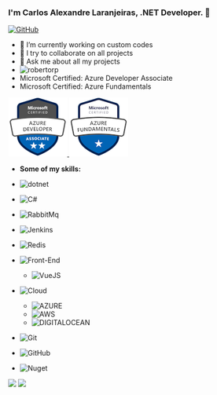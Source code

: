 ### I'm Carlos Alexandre Laranjeiras, .NET Developer. 👋

[![GitHub](https://img.shields.io/badge/-@Laranjeiras-black?logo=GitHub&style=flat-square&link=https://github.com/Laranjeiras?tab=repositories)](https://github.com/Laranjeiras?tab=repositories)

- 🔭 I’m currently working on custom codes
- 👯 I try to collaborate on all projects
- 💬 Ask me about all my projects
- <img src="https://komarev.com/ghpvc/?username=laranjeiras&label=Visualizações+de+perfil&style=flat-square&color=grey" alt="robertorp" />
- Microsoft Certified: Azure Developer Associate
- Microsoft Certified: Azure Fundamentals 
<a href="https://learn.microsoft.com/api/credentials/share/pt-br/CarlosAlexandreLaranjeiras-2468/B8CDB0E8E596C4F4?sharingId=7237628C1FFA6D51" target="_blank">
    <img src="https://github.com/Laranjeiras/Laranjeiras/blob/main/microsoft-certified-204-associate-badge.png"/>
</a>
<a href="https://learn.microsoft.com/api/credentials/share/pt-br/CarlosAlexandreLaranjeiras-2468/6F2973B55B2BDA16?sharingId=7237628C1FFA6D51" target="_blank">
    <img src="https://github.com/Laranjeiras/Laranjeiras/blob/main/microsoft-certified-azure-fundamentals_120_120.png" />
</a>



- **Some of my skills:**
- ![dotnet](https://img.shields.io/badge/.NET-512BD4?style=for-the-badge&logo=dotnet&logoColor=white)
- ![C#](https://img.shields.io/badge/-C%23-black?&labelColor=white&color=black&logoColor=black&logo=data%3Aimage%2Fpng%3Bbase64%2CiVBORw0KGgoAAAANSUhEUgAAABAAAAAQCAYAAAAf8%2F9hAAAAAXNSR0IArs4c6QAAAARnQU1BAACxjwv8YQUAAAAJcEhZcwAADsQAAA7EAZUrDhsAAAMhSURBVDhPZZNdaFxVEMd%2F92OTTZO7W9K1aWxTiJiitbW0MWl0oUXUiqW0UOiHiNgPKdgHfdKAH%2BCTgtAHsUYRlOqLRIlFCymiUpBGCSHbxpCQ0hRr0qQJTcJmc%2Ffm7r279zrnhNQHBw537pz5z5yZ%2BY%2FheV5cqVQwTRPDMIjjmOpkNfcKc7hTBcSIs9Eh42Qo%2BaX7PlEUYVkWhuu6sQIrsW2bgr9EIb%2FI2JejjF0eFWvM1gPb2XLyUdJrUzjVDuVyWfurIEaxWIxVpDAKNXi85wbXL%2BRI1CYw7ZXAUTmi7IXsPPkEDx1uIZ1MYRs26uVGEATxgrfAnT8myX0yQBgEkhPKpTJNrZsxTIM7uUn9VUeV1%2FpGO5t2N0mgNEa%2BmI%2BHvxti4LN%2B6hpqce%2B5dLya5cnTWZ19Va59P8iVc7%2BRbkhRuFtg66ldZE%2FsxvR9n3gxIrk2SVAMyZ7d8z%2Bwkp1HWjl6%2FhizM3nuust4MyX8oIQdxRGxIa2SziLf9pc7NOCvH4fofe%2BSaDH7Op8n8%2FhGul65wPKSJJSeWNIf1QN7dQKVsMLDe1q0rqT33Z9ofKSBUOwXP%2FqZwoLH3tNP8ezZvcz9M0%2F%2Ft4MyeoMVtBJ5gVVtazVYDrATFqM3Z8kNT2FYJgm5EwpIIplIqSJe8iNiqllqRQCTA7e1XlVTRdSSYWxoklnJZm9wOPTOC1z9up%2FzR7%2Bgu%2FMH1qSTwoN4pQQVq0ZAU7fnGewdpnX%2Fdt7qPsPfb%2B%2BXbCEt7c068HopqevFr3BSSUzhjuKPJLYJ4gp9fePcml3kw0NdjPx%2BUwOad2y6D54Ymeb95z7GlcZNyKv8SomEMNcIwzCenpui7%2FPrXPzgF2rrayjmPTZve5COw7t03bnLI9z48xbOujrceY%2BDnc%2Fw9OttbKhvXKFyoiqBF7rS6SV63vyVq90DOA%2FUaa4rWprSRHe%2BSNvBHRw5t49MYz1Ja42wNvxvmdSWqUCFIM%2FEtWm%2Bee0S0%2BMz2r6%2BaR0vfXqALdlm6uyUBq5upF5nrYijOkpsGZkfF8n1jFEOyrQdf4xayyHwQ32vwOqYpsm%2FO6BtFK8%2BayEAAAAASUVORK5CYII%3D&style=flat-square)
- ![RabbitMq](https://img.shields.io/badge/rabbitmq-%23FF6600.svg?&style=for-the-badge&logo=rabbitmq&logoColor=white)
- ![Jenkins](https://img.shields.io/badge/-Jenkins-47bb40?style=flat-square&logo=jenkins&logoColor=white)
- ![Redis](https://img.shields.io/badge/-Redis-e93940?style=flat-square&logo=redis&logoColor=white)
- ![Front-End](https://img.shields.io/badge/-Front--End-black?&logoColor=white&logo=FrontEnd&style=flat-square)
    - ![VueJS](https://img.shields.io/badge/Vue.js-35495E?style=for-the-badge&logo=vuedotjs&logoColor=4FC08D)
- ![Cloud](https://img.shields.io/badge/-Cloud-black?&logoColor=white&logo=Cloud&style=flat-square)
    - ![AZURE](https://img.shields.io/badge/microsoft%20azure-0089D6?style=for-the-badge&logo=microsoft-azure&logoColor=white)
    - ![AWS](https://img.shields.io/badge/Amazon_AWS-FF9900?style=for-the-badge&logo=amazonaws&logoColor=white)
    - ![DIGITALOCEAN](https://img.shields.io/badge/Digital_Ocean-0080FF?style=for-the-badge&logo=DigitalOcean&logoColor=white)
    
- ![Git](https://img.shields.io/badge/GIT-E44C30?style=for-the-badge&logo=git&logoColor=white)
- ![GitHub](https://img.shields.io/badge/GitHub-100000?style=for-the-badge&logo=github&logoColor=white)
- ![Nuget](https://img.shields.io/badge/NuGet-004880?style=for-the-badge&logo=nuget&logoColor=white)

<div>
  <img height="180em" src="https://github-readme-stats.vercel.app/api?username=laranjeiras&show_icons=true&theme=algolia&include_all_commits=true&count_private=true"/>
  <img height="180em" src="https://github-readme-stats.vercel.app/api/top-langs/?username=laranjeiras&layout=compact&langs_count=6&theme=algolia"/>
</div>
